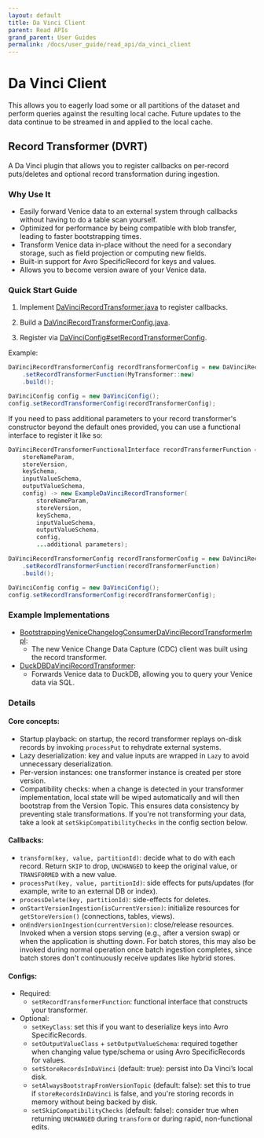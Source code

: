 ```yaml
---
layout: default
title: Da Vinci Client
parent: Read APIs
grand_parent: User Guides
permalink: /docs/user_guide/read_api/da_vinci_client
---
```


# Da Vinci Client
This allows you to eagerly load some or all partitions of the dataset and perform queries against the resulting local 
cache. Future updates to the data continue to be streamed in and applied to the local cache.

## Record Transformer (DVRT)
A Da Vinci plugin that allows you to register callbacks on per-record puts/deletes and optional record transformation
during ingestion.

### Why Use It
- Easily forward Venice data to an external system through callbacks without having to do a table scan yourself.
- Optimized for performance by being compatible with blob transfer, leading to faster bootstrapping times.
- Transform Venice data in-place without the need for a secondary storage, such as field projection or computing new fields.
- Built-in support for Avro SpecificRecord for keys and values.
- Allows you to become version aware of your Venice data.

### Quick Start Guide
1. Implement [DaVinciRecordTransformer.java](https://github.com/linkedin/venice/blob/main/clients/da-vinci-client/src/main/java/com/linkedin/davinci/client/DaVinciRecordTransformer.java) to register callbacks.

2. Build a [DaVinciRecordTransformerConfig.java](https://github.com/linkedin/venice/blob/main/clients/da-vinci-client/src/main/java/com/linkedin/davinci/client/DaVinciRecordTransformerConfig.java).

3. Register via [DaVinciConfig#setRecordTransformerConfig](https://venicedb.org/javadoc/com/linkedin/davinci/client/DaVinciConfig.html#setRecordTransformerConfig(com.linkedin.davinci.client.DaVinciRecordTransformerConfig)).

Example:
```java
DaVinciRecordTransformerConfig recordTransformerConfig = new DaVinciRecordTransformerConfig.Builder()
    .setRecordTransformerFunction(MyTransformer::new)
    .build();

DaVinciConfig config = new DaVinciConfig();
config.setRecordTransformerConfig(recordTransformerConfig);
```

If you need to pass additional parameters to your record transformer's constructor beyond the default ones provided,
you can use a functional interface to register it like so:
```java
DaVinciRecordTransformerFunctionalInterface recordTransformerFunction = (
    storeNameParam, 
    storeVersion,
    keySchema,
    inputValueSchema,
    outputValueSchema,
    config) -> new ExampleDaVinciRecordTransformer(
        storeNameParam,
        storeVersion,
        keySchema,
        inputValueSchema,
        outputValueSchema,
        config, 
        ...additional parameters);

DaVinciRecordTransformerConfig recordTransformerConfig = new DaVinciRecordTransformerConfig.Builder()
    .setRecordTransformerFunction(recordTransformerFunction)
    .build();

DaVinciConfig config = new DaVinciConfig();
config.setRecordTransformerConfig(recordTransformerConfig);
```

### Example Implementations
- [BootstrappingVeniceChangelogConsumerDaVinciRecordTransformerImpl](https://github.com/linkedin/venice/blob/main/clients/da-vinci-client/src/main/java/com/linkedin/davinci/consumer/BootstrappingVeniceChangelogConsumerDaVinciRecordTransformerImpl.java): 
  - The new Venice Change Data Capture (CDC) client was built using the record transformer.
- [DuckDBDaVinciRecordTransformer](https://github.com/linkedin/venice/blob/main/integrations/venice-duckdb/src/main/java/com/linkedin/venice/duckdb/DuckDBDaVinciRecordTransformer.java):
  - Forwards Venice data to DuckDB, allowing you to query your Venice data via SQL.

### Details
#### Core concepts:
- Startup playback: on startup, the record transformer replays on-disk records by invoking `processPut` to rehydrate
  external systems.
- Lazy deserialization: key and value inputs are wrapped in `Lazy` to avoid unnecessary deserialization.
- Per-version instances: one transformer instance is created per store version.
- Compatibility checks: when a change is detected in your transformer implementation, local state will be wiped
  automatically and will then bootstrap from the Version Topic. This ensures data consistency by preventing stale
  transformations. If you're not transforming your data, take a look at `setSkipCompatibilityChecks` in the config
  section below.

#### Callbacks:
- `transform(key, value, partitionId)`: decide what to do with each record. Return `SKIP` to drop, `UNCHANGED` to keep
  the original value, or `TRANSFORMED` with a new value.
- `processPut(key, value, partitionId)`: side effects for puts/updates (for example, write to an external DB or index).
- `processDelete(key, partitionId)`: side-effects for deletes.
- `onStartVersionIngestion(isCurrentVersion)`: initialize resources for `getStoreVersion()` (connections, tables, views).
- `onEndVersionIngestion(currentVersion)`: close/release resources. Invoked when a version stops serving (e.g., after a
  version swap) or when the application is shutting down. For batch stores, this may also be invoked during normal
  operation once batch ingestion completes, since batch stores don't continuously receive updates like hybrid stores.

#### Configs:
- Required:
  - `setRecordTransformerFunction`: functional interface that constructs your transformer.
- Optional:
  - `setKeyClass`: set this if you want to deserialize keys into Avro SpecificRecords.
  - `setOutputValueClass` + `setOutputValueSchema`: required together when changing value type/schema or using Avro
    SpecificRecords for values.
  - `setStoreRecordsInDaVinci` (default: true): persist into Da Vinci’s local disk.
  - `setAlwaysBootstrapFromVersionTopic` (default: false): set this to true if `storeRecordsInDaVinci` is false, and
    you're storing records in memory without being backed by disk.
  - `setSkipCompatibilityChecks` (default: false): consider true when returning `UNCHANGED` during `transform` or
    during rapid, non-functional edits.